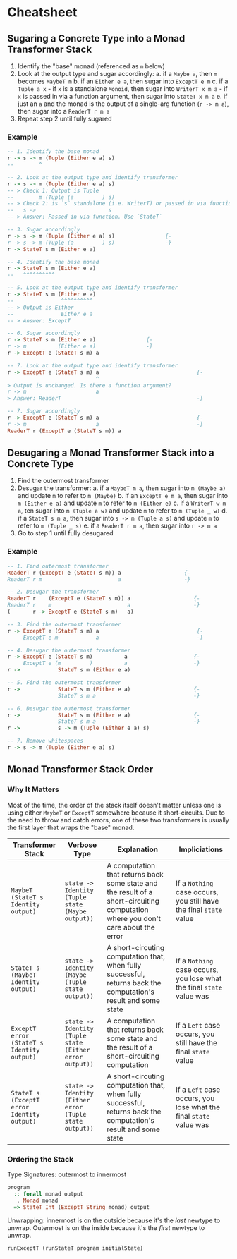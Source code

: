 # Cheatsheet
## Sugaring a Concrete Type into a Monad Transformer Stack

1. Identify the "base" monad (referenced as `m` below)
1. Look at the output type and sugar accordingly:
    a. if a `Maybe a`, then `m` becomes `MaybeT m`
    b. if an `Either e a`, then sugar into `ExceptT e m`
    c. if a `Tuple a x`
        - if `x` is a standalone `Monoid`, then sugar into `WriterT x m a`
        - if `x` is passed in via a function argument, then sugar into `StateT x m a`
    e. if just an `a` and the monad is the output of a single-arg function (`r -> m a`), then sugar into a `ReaderT r m a`
2. Repeat step 2 until fully sugared

### Example

```purescript
-- 1. Identify the base monad
r -> s -> m (Tuple (Either e a) s)
--        ^

-- 2. Look at the output type and identify transformer
r -> s -> m (Tuple (Either e a) s)
-- > Check 1: Output is Tuple
--        m (Tuple (a         ) s)
-- > Check 2: is `s` standalone (i.e. WriterT) or passed in via function (i.e. StateT)?
--   s ->                       s
-- > Answer: Passed in via function. Use `StateT`

-- 3. Sugar accordingly
r -> s -> m (Tuple (Either e a) s)                {-
r -> s -> m (Tuple (a         ) s)                -}
r -> StateT s m (Either e a)

-- 4. Identify the base monad
r -> StateT s m (Either e a)
--   ^^^^^^^^^^

-- 5. Look at the output type and identify transformer
r -> StateT s m (Either e a)
--               ^^^^^^^^^^
-- > Output is Either
--               Either e a
-- > Answer: ExceptT

-- 6. Sugar accordingly
r -> StateT s m (Either e a)                {-
r -> m          (Either e a)                -}
r -> ExceptT e (StateT s m) a

-- 7. Look at the output type and identify transformer
r -> ExceptT e (StateT s m) a                               {-
                            ^
> Output is unchanged. Is there a function argument?
r -> m                      a
> Answer: ReaderT                                           -}

-- 7. Sugar accordingly
r -> ExceptT e (StateT s m) a                               {-
r -> m                      a                               -}
ReaderT r (ExceptT e (StateT s m)) a
```

## Desugaring a Monad Transformer Stack into a Concrete Type

1. Find the outermost transformer
2. Desugar the transformer:
    a. if a `MaybeT m a`, then sugar into `m (Maybe a)` and update `m` to refer to `m (Maybe)`
    b. if an `ExceptT e m a`, then sugar into `m (Either e a)` and update `m` to refer to `m (Either e)`
    c. if a `WriterT w m a`, ten sugar into `m (Tuple a w)` and update `m` to refer to `m (Tuple _ w)`
    d. if a `StateT s m a`, then sugar into `s -> m (Tuple a s)` and update `m` to refer to `m (Tuple _ s)`
    e. if a `ReaderT r m a`, then sugar into `r -> m a`
3. Go to step 1 until fully desugared


### Example

```purescript
-- 1. Find outermost transformer
ReaderT r (ExceptT e (StateT s m)) a                    {-
ReaderT r m                        a                    -}

-- 2. Desugar the transformer
ReaderT r    (ExceptT e (StateT s m)) a                    {-
ReaderT r    m                        a                    -}
(       r -> ExceptT e (StateT s m)   a)

-- 3. Find the outermost transformer
r -> ExceptT e (StateT s m) a                               {-
     ExceptT e m            a                               -}

-- 4. Desugar the outermost transformer
r -> ExceptT e (StateT s m)          a                     {-
     ExceptT e (m         )          a                     -}
r ->            StateT s m (Either e a)

-- 5. Find the outermost transformer
r ->            StateT s m (Either e a)                    {-
                StateT s m a                               -}

-- 6. Desugar the outermost transformer
r ->            StateT s m (Either e a)                    {-
                StateT s m a                               -}
r ->            s -> m (Tuple (Either e a) s)

-- 7. Remove whitespaces
r -> s -> m (Tuple (Either e a) s)
```

## Monad Transformer Stack Order

### Why It Matters

Most of the time, the order of the stack itself doesn't matter unless one is using either `MaybeT` or `ExceptT` somewhere because it short-circuits. Due to the need to throw and catch errors, one of these two transformers is usually the first layer that wraps the "base" monad.

| Transformer Stack                          | Verbose Type                                            | Explanation                                                                                                                      | Impliciations                                                         |
| ------------------------------------------ | ------------------------------------------------------- | -------------------------------------------------------------------------------------------------------------------------------- | --------------------------------------------------------------------- |
| `MaybeT (StateT s Identity output)`        | `state -> Identity (Tuple state (Maybe output))`        | A computation that returns back some state and the result of a short-circuiting computation where you don't care about the error | If a `Nothing` case occurs, you still have the final `state` value    |
| `StateT s (MaybeT Identity output)`        | `state -> Identity (Maybe (Tuple state output))`        | A short-circuting computation that, when fully successful, returns back the computation's result and some state                  | If a `Nothing` case occurs, you lose what the final `state` value was |
| `ExceptT error (StateT s Identity output)` | `state -> Identity (Tuple state (Either error output))` | A computation that returns back some state and the result of a short-circuiting computation                                      | If a `Left` case occurs, you still have the final `state` value       |
| `StateT s (ExceptT error Identity output)` | `state -> Identity (Either error (Tuple state output))` | A short-circuting computation that, when fully successful, returns back the computation's result and some state                  | If a `Left` case occurs, you lose what the final `state` value was    |

### Ordering the Stack

Type Signatures: outermost to innermost
```purescript
program
  :: forall monad output
   . Monad monad
  => StateT Int (ExceptT String monad) output
```
Unwrapping: innermost is on the outside because it's the *last* newtype to unwrap. Outermost is on the inside because it's the *first* newtype to unwrap.
```purescript
runExceptT (runStateT program initialState)
```